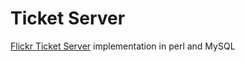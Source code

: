 # Ticket Server

[Flickr Ticket Server](http://code.flickr.net/2010/02/08/ticket-servers-distributed-unique-primary-keys-on-the-cheap/) implementation in perl and MySQL


